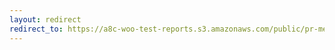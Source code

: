 ```yaml
---
layout: redirect
redirect_to: https://a8c-woo-test-reports.s3.amazonaws.com/public/pr-merge/41844/e2e/index.html
---
```

